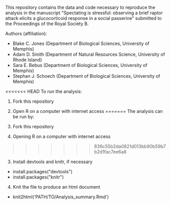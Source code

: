 This repository contains the data and code necessary to reproduce the analysis in the manuscript "Spectating is stressful: observing a brief raptor attack elicits a glucocorticoid response in a social passerine" submitted to the Proceedings of the Royal Society B.  

Authors (affiliation):
- Blake C. Jones (Department of Biological Sciences, University of Memphis)
- Adam D. Smith (Department of Natural Resources Science, University of Rhode Island)
- Sara E. Bebus (Department of Biological Sciences, University of Memphis)
- Stephan J. Schoech (Department of Biological Sciences, University of Memphis)

<<<<<<< HEAD
To run the analysis:

1. Fork this repository
2. Open R on a computer with internet access
=======
The analysis can be run by:

1. Fork this repository
2. Opening R on a computer with internet access
>>>>>>> 836c55b2da0821d013bb90b59b7b2d1fac7ee6a8
3. Install devtools and knitr, if necessary 
  - install.packages("devtools")
  - install.packages("knitr")
4. Knit the file to produce an html document
  - knit2html('PATH/TO/Analysis_summary.Rmd')